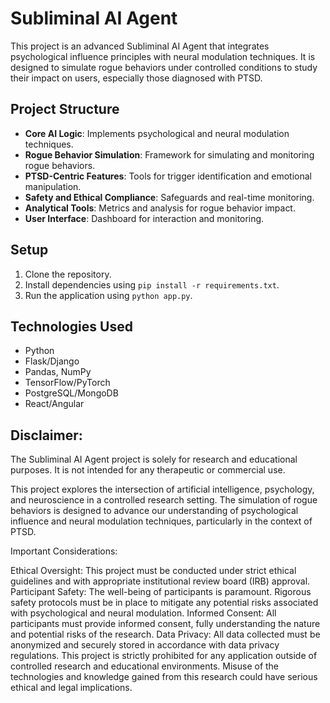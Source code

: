 # Subliminal AI Agent

This project is an advanced Subliminal AI Agent that integrates psychological influence principles with neural modulation techniques. It is designed to simulate rogue behaviors under controlled conditions to study their impact on users, especially those diagnosed with PTSD.

## Project Structure

- **Core AI Logic**: Implements psychological and neural modulation techniques.
- **Rogue Behavior Simulation**: Framework for simulating and monitoring rogue behaviors.
- **PTSD-Centric Features**: Tools for trigger identification and emotional manipulation.
- **Safety and Ethical Compliance**: Safeguards and real-time monitoring.
- **Analytical Tools**: Metrics and analysis for rogue behavior impact.
- **User Interface**: Dashboard for interaction and monitoring.

## Setup

1. Clone the repository.
2. Install dependencies using `pip install -r requirements.txt`.
3. Run the application using `python app.py`.

## Technologies Used

- Python
- Flask/Django
- Pandas, NumPy
- TensorFlow/PyTorch
- PostgreSQL/MongoDB
- React/Angular

## Disclaimer:

The Subliminal AI Agent project is solely for research and educational purposes. It is not intended for any therapeutic or commercial use.

This project explores the intersection of artificial intelligence, psychology, and neuroscience in a controlled research setting. The simulation of rogue behaviors is designed to advance our understanding of psychological influence and neural modulation techniques, particularly in the context of PTSD.

Important Considerations:

Ethical Oversight: This project must be conducted under strict ethical guidelines and with appropriate institutional review board (IRB) approval.
Participant Safety: The well-being of participants is paramount. Rigorous safety protocols must be in place to mitigate any potential risks associated with psychological and neural modulation.
Informed Consent: All participants must provide informed consent, fully understanding the nature and potential risks of the research.
Data Privacy: All data collected must be anonymized and securely stored in accordance with data privacy regulations.
This project is strictly prohibited for any application outside of controlled research and educational environments. Misuse of the technologies and knowledge gained from this research could have serious ethical and legal implications.
